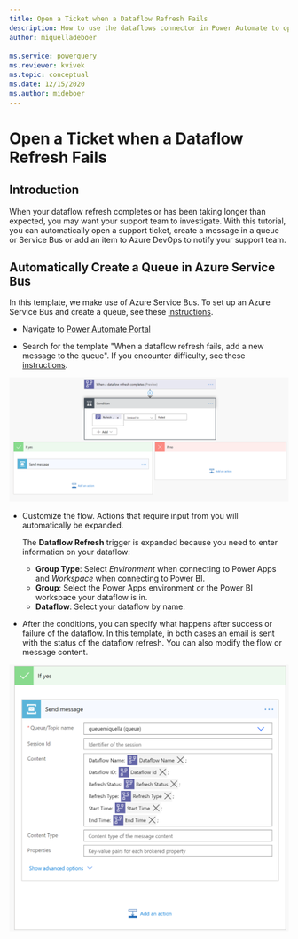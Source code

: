 ```yaml
---
title: Open a Ticket when a Dataflow Refresh Fails
description: How to use the dataflows connector in Power Automate to open a ticket when a dataflow refresh fails
author: miquelladeboer

ms.service: powerquery
ms.reviewer: kvivek
ms.topic: conceptual
ms.date: 12/15/2020
ms.author: mideboer
---
```

# Open a Ticket when a Dataflow Refresh Fails

## Introduction

When your dataflow refresh completes or has been taking longer than expected, you may want your support team to investigate. With this tutorial, you can automatically open a support ticket, create a message in a queue or Service Bus or add an item to Azure DevOps to notify your support team.

## Automatically Create a Queue in Azure Service Bus

In this template, we make use of Azure Service Bus. To set up an Azure Service Bus and create a queue, see these [instructions](https://docs.microsoft.com/azure/service-bus-messaging/service-bus-quickstart-portal#create-a-namespace-in-the-azure-portal).

* Navigate to [Power Automate Portal](https://flow.microsoft.com)

* Search for the template "When a dataflow refresh fails, add a new message to the queue". If you encounter difficulty, see these [instructions](https://docs.microsoft.com/power-automate/get-started-logic-template).

![example of service bus](media/servicebuscondition.PNG)

* Customize the flow. Actions that require input from you will automatically be expanded.

   The **Dataflow Refresh** trigger is expanded because you need to enter information on your dataflow:
    * **Group Type**: Select *Environment* when connecting to Power Apps and *Workspace* when connecting to Power BI.
    * **Group**: Select the Power Apps environment or the Power BI workspace your dataflow is in.
    * **Dataflow**: Select your dataflow by name.

* After the conditions, you can specify what happens after success or failure of the dataflow. In this template, in both cases an email is sent with the status of the dataflow refresh. You can also modify the flow or message content. 

![example of complete flow in service bus](media/ifyesservice.PNG)
